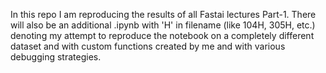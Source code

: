 In this repo I am reproducing the results of all Fastai lectures Part-1.
There will also be an additional .ipynb with 'H' in filename (like 104H, 305H, etc.) denoting my attempt to reproduce the notebook on a completely different dataset and with custom functions created by me and with various debugging strategies.
